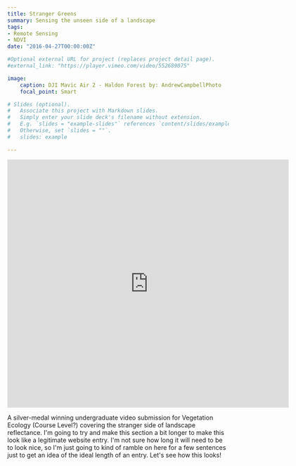 ```yaml
---
title: Stranger Greens
summary: Sensing the unseen side of a landscape
tags:
- Remote Sensing
- NDVI
date: "2016-04-27T00:00:00Z"

#Optional external URL for project (replaces project detail page).
#external_link: "https://player.vimeo.com/video/552689075"

image:
    caption: DJI Mavic Air 2 - Haldon Forest by: AndrewCampbellPhoto
    focal_point: Smart

# Slides (optional).
#   Associate this project with Markdown slides.
#   Simply enter your slide deck's filename without extension.
#   E.g. `slides = "example-slides"` references `content/slides/example-slides.md`.
#   Otherwise, set `slides = ""`.
#   slides: example

---
```


<iframe src="https://player.vimeo.com/video/552689075" width="640" height="564" frameborder="0" allow="autoplay; fullscreen" allowfullscreen></iframe>

A silver-medal winning undergraduate video submission for Vegetation Ecology (Course Level?) covering the stranger side of landscape reflectance. I'm going to try and make this section a bit longer to make this look like a legitimate website entry. I'm not sure how long it will need to be to look nice, so I'm just going to kind of ramble on here for a few sentences just to get an idea of the ideal length of an entry. Let's see how this looks!

